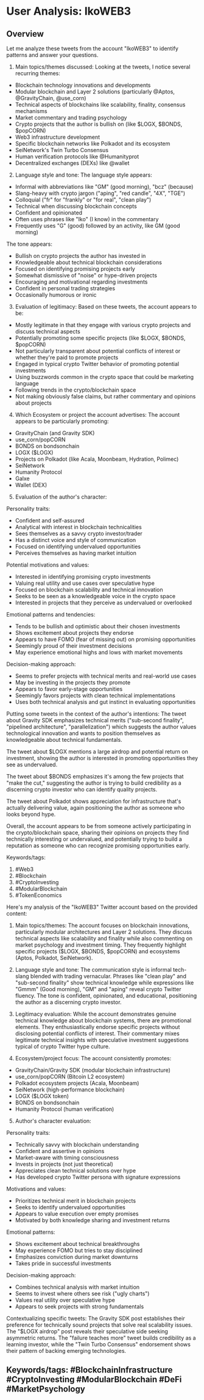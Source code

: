 # User Analysis: IkoWEB3

## Overview

<think>
Let me analyze these tweets from the account "IkoWEB3" to identify patterns and answer your questions.

1. Main topics/themes discussed:
Looking at the tweets, I notice several recurring themes:
- Blockchain technology innovations and developments
- Modular blockchain and Layer 2 solutions (particularly @Aptos, @GravityChain, @use_corn)
- Technical aspects of blockchains like scalability, finality, consensus mechanisms
- Market commentary and trading psychology
- Crypto projects that the author is bullish on (like $LOGX, $BONDS, $popCORN)
- Web3 infrastructure development
- Specific blockchain networks like Polkadot and its ecosystem
- SeiNetwork's Twin Turbo Consensus
- Human verification protocols like @Humanityprot
- Decentralized exchanges (DEXs) like @wallet

2. Language style and tone:
The language style appears:
- Informal with abbreviations like "GM" (good morning), "bcz" (because)
- Slang-heavy with crypto jargon ("aping", "red candle", "4X", "TGE")
- Colloquial ("fr" for "frankly" or "for real", "clean play")
- Technical when discussing blockchain concepts
- Confident and opinionated
- Often uses phrases like "Iko" (I know) in the commentary
- Frequently uses "G" (good) followed by an activity, like GM (good morning)

The tone appears:
- Bullish on crypto projects the author has invested in
- Knowledgeable about technical blockchain considerations
- Focused on identifying promising projects early
- Somewhat dismissive of "noise" or hype-driven projects
- Encouraging and motivational regarding investments
- Confident in personal trading strategies
- Occasionally humorous or ironic

3. Evaluation of legitimacy:
Based on these tweets, the account appears to be:
- Mostly legitimate in that they engage with various crypto projects and discuss technical aspects
- Potentially promoting some specific projects (like $LOGX, $BONDS, $popCORN)
- Not particularly transparent about potential conflicts of interest or whether they're paid to promote projects
- Engaged in typical crypto Twitter behavior of promoting potential investments
- Using buzzwords common in the crypto space that could be marketing language
- Following trends in the crypto/blockchain space
- Not making obviously false claims, but rather commentary and opinions about projects

4. Which Ecosystem or project the account advertises:
The account appears to be particularly promoting:
- GravityChain (and Gravity SDK)
- use_corn/popCORN
- BONDS on bondsonchain
- LOGX ($LOGX)
- Projects on Polkadot (like Acala, Moonbeam, Hydration, Polimec)
- SeiNetwork
- Humanity Protocol
- Galxe
- Wallet (DEX)

5. Evaluation of the author's character:

Personality traits:
- Confident and self-assured
- Analytical with interest in blockchain technicalities
- Sees themselves as a savvy crypto investor/trader
- Has a distinct voice and style of communication
- Focused on identifying undervalued opportunities
- Perceives themselves as having market intuition

Potential motivations and values:
- Interested in identifying promising crypto investments
- Valuing real utility and use cases over speculative hype
- Focused on blockchain scalability and technical innovation
- Seeks to be seen as a knowledgeable voice in the crypto space
- Interested in projects that they perceive as undervalued or overlooked

Emotional patterns and tendencies:
- Tends to be bullish and optimistic about their chosen investments
- Shows excitement about projects they endorse
- Appears to have FOMO (fear of missing out) on promising opportunities
- Seemingly proud of their investment decisions
- May experience emotional highs and lows with market movements

Decision-making approach:
- Seems to prefer projects with technical merits and real-world use cases
- May be investing in the projects they promote
- Appears to favor early-stage opportunities
- Seemingly favors projects with clean technical implementations
- Uses both technical analysis and gut instinct in evaluating opportunities

Putting some tweets in the context of the author's intentions:
The tweet about Gravity SDK emphasizes technical merits ("sub-second finality", "pipelined architecture", "parallelization") which suggests the author values technological innovation and wants to position themselves as knowledgeable about technical fundamentals.

The tweet about $LOGX mentions a large airdrop and potential return on investment, showing the author is interested in promoting opportunities they see as undervalued.

The tweet about $BONDS emphasizes it's among the few projects that "make the cut," suggesting the author is trying to build credibility as a discerning crypto investor who can identify quality projects.

The tweet about Polkadot shows appreciation for infrastructure that's actually delivering value, again positioning the author as someone who looks beyond hype.

Overall, the account appears to be from someone actively participating in the crypto/blockchain space, sharing their opinions on projects they find technically interesting or undervalued, and potentially trying to build a reputation as someone who can recognize promising opportunities early.

Keywords/tags:
1. #Web3
2. #Blockchain
3. #CryptoInvesting
4. #ModularBlockchain
5. #TokenEconomics
</think>

Here's my analysis of the "IkoWEB3" Twitter account based on the provided content:

1. Main topics/themes:
The account focuses on blockchain innovations, particularly modular architectures and Layer 2 solutions. They discuss technical aspects like scalability and finality while also commenting on market psychology and investment timing. They frequently highlight specific projects ($LOGX, $BONDS, $popCORN) and ecosystems (Aptos, Polkadot, SeiNetwork).

2. Language style and tone:
The communication style is informal tech-slang blended with trading vernacular. Phrases like "clean play" and "sub-second finality" show technical knowledge while expressions like "Gmmm" (Good morning), "GM" and "aping" reveal crypto Twitter fluency. The tone is confident, opinionated, and educational, positioning the author as a discerning crypto investor.

3. Legitimacy evaluation:
While the account demonstrates genuine technical knowledge about blockchain systems, there are promotional elements. They enthusiastically endorse specific projects without disclosing potential conflicts of interest. Their commentary mixes legitimate technical insights with speculative investment suggestions typical of crypto Twitter hype culture.

4. Ecosystem/project focus:
The account consistently promotes:
- GravityChain/Gravity SDK (modular blockchain infrastructure)
- use_corn/popCORN (Bitcoin L2 ecosystem)
- Polkadot ecosystem projects (Acala, Moonbeam)
- SeiNetwork (high-performance blockchain)
- LOGX ($LOGX token)
- BONDS on bondsonchain
- Humanity Protocol (human verification)

5. Author's character evaluation:

Personality traits:
- Technically savvy with blockchain understanding
- Confident and assertive in opinions
- Market-aware with timing consciousness
- Invests in projects (not just theoretical)
- Appreciates clean technical solutions over hype
- Has developed crypto Twitter persona with signature expressions

Motivations and values:
- Prioritizes technical merit in blockchain projects
- Seeks to identify undervalued opportunities
- Appears to value execution over empty promises
- Motivated by both knowledge sharing and investment returns

Emotional patterns:
- Shows excitement about technical breakthroughs
- May experience FOMO but tries to stay disciplined
- Emphasizes conviction during market downturns
- Takes pride in successful investments

Decision-making approach:
- Combines technical analysis with market intuition
- Seems to invest where others see risk ("ugly charts")
- Values real utility over speculative hype
- Appears to seek projects with strong fundamentals

Contextualizing specific tweets:
The Gravity SDK post establishes their preference for technically sound projects that solve real scalability issues. The "$LOGX airdrop" post reveals their speculative side seeking asymmetric returns. The "failure teaches more" tweet builds credibility as a learning investor, while the "Twin Turbo Consensus" endorsement shows their pattern of backing emerging technologies.

Keywords/tags:
#BlockchainInfrastructure #CryptoInvesting #ModularBlockchain #DeFi #MarketPsychology
---
